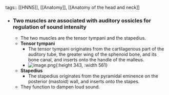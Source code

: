 tags:: [[HNNS]], [[Anatomy]], [[Anatomy of the head and neck]]

- ### Two muscles are associated with auditory ossicles for regulation of sound intensity
	- The two muscles are the tensor tympani and the stapedius.
	- **Tensor tympani**
		- The tensor tympani originates from the cartilagenous part of the auditory tube, the greater wing of the sphenoid bone, and its bone canal, and inserts onto the handle of the malleus.
		- ![image.png](../assets/image_1673433918738_0.png){:height 343, :width 561}
	- **Stapedius**
		- The stapedius originates from the pyramidal eminence on the posterior (mastoid) wall, and inserts onto the stapes.
	- They function to dampen loud sound.